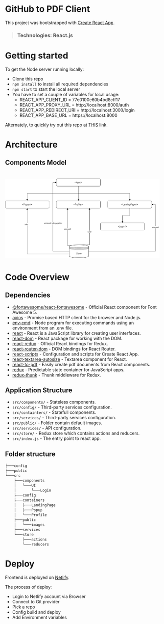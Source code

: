 # GitHub to PDF Client

This project was bootstrapped with [Create React App](https://github.com/facebook/create-react-app).

> ### Technologies: React.js

# Getting started

To get the Node server running locally:

-  Clone this repo
-  `npm install` to install all required dependencies
-  `npm start` to start the local server
-  You have to set a couple of variables for local usage:
   -  REACT_APP_CLIENT_ID = 77c0100e60b4bd8cff17
   -  REACT_APP_PROXY_URL = http://localhost:8000/auth
   -  REACT_APP_REDIRECT_URI = http://localhost:3000/login
   -  REACT_APP_BASE_URL = https://localhost:8000

Alternately, to quickly try out this repo at [THIS](https://github-to-pdf.netlify.app/) link.

# Architecture

## Components Model

# ![React Components Model](./docs/React-Component-Model.png)

# Code Overview

## Dependencies

-  [@fortawesome/react-fontawesome](https://www.npmjs.com/package/@fortawesome/react-fontawesome) - Official React component for Font Awesome 5.
-  [axios](https://www.npmjs.com/package/axios) - Promise based HTTP client for the browser and Node.js.
-  [env-cmd](https://www.npmjs.com/package/env-cmd) - Node program for executing commands using an environment from an .env file.
-  [react](https://www.npmjs.com/package/react) - React is a JavaScript library for creating user interfaces.
-  [react-dom](https://www.npmjs.com/package/react-dom) - React package for working with the DOM.
-  [react-redux](https://www.npmjs.com/package/react-redux) - Official React bindings for Redux.
-  [react-router-dom](https://www.npmjs.com/package/react-router-dom) - DOM bindings for React Router.
-  [react-scripts](https://www.npmjs.com/package/react-scripts) - Configuration and scripts for Create React App.
-  [react-textarea-autosize](https://www.npmjs.com/package/react-textarea-autosize) - Textarea component for React.
-  [react-to-pdf](https://www.npmjs.com/package/react-to-pdf) - Easily create pdf documents from React components.
-  [redux](https://www.npmjs.com/package/redux) - Predictable state container for JavaScript apps.
-  [redux-thunk](https://www.npmjs.com/package/redux-thunk) - Thunk middleware for Redux.

## Application Structure

-  `src/components/` - Stateless components.
-  `src/config/` - Third-party services configuration.
-  `src/containters/` - Statefull components.
-  `src/services/` - Third-party services configuration.
-  `src/public/` - Folder contain default images.
-  `src/services/` - API configuration.
-  `src/store/` - Redux store which contains actions and reducers.
-  `src/index.js` - The entry point to react app.

## Folder structure

```
├───config
├───public
└───src
    ├───components
    │   └───UI
    │       └───Login
    ├───config
    ├───containers
    │   ├───LandingPage
    │   ├───Popup
    │   └───Profile
    ├───public
    │   └───images
    ├───services
    └───store
        ├───actions
        └───reducers
```

# Deploy

Frontend is deployed on [Netlify](https://github-to-pdf.netlify.app/).

The process of deploy:

-  Login to Netlify account via Browser
-  Connect to Git provider
-  Pick a repo
-  Config build and deploy
-  Add Environment variables

